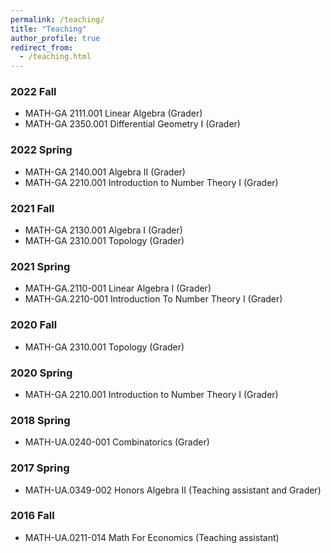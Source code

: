 ```yaml
---
permalink: /teaching/
title: "Teaching"
author_profile: true
redirect_from: 
  - /teaching.html
---
```


### 2022 Fall
* MATH-GA 2111.001 Linear Algebra (Grader)
* MATH-GA 2350.001 Differential Geometry I (Grader)
### 2022 Spring
* MATH-GA 2140.001 Algebra II (Grader)
* MATH-GA 2210.001 Introduction to Number Theory I (Grader)
### 2021 Fall
* MATH-GA 2130.001 Algebra I (Grader)
* MATH-GA 2310.001 Topology (Grader)
### 2021 Spring
* MATH-GA.2110-001 Linear Algebra I (Grader)
* MATH-GA.2210-001 Introduction To Number Theory I (Grader)
### 2020 Fall
* MATH-GA 2310.001 Topology (Grader)
### 2020 Spring
* MATH-GA 2210.001 Introduction to Number Theory I (Grader)
### 2018 Spring
* MATH-UA.0240-001 Combinatorics (Grader)
### 2017 Spring
* MATH-UA.0349-002 Honors Algebra II (Teaching assistant and Grader)
### 2016 Fall
* MATH-UA.0211-014 Math For Economics (Teaching assistant)
